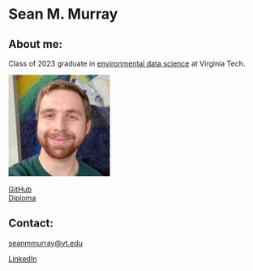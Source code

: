 # Sean M. Murray

## About me:

Class of 2023 graduate in [environmental data science](https://vt.edu/academics/majors/environmental-data-science.html) at Virginia Tech.

![photo](https://raw.githubusercontent.com/seanmmurray/seanmmurray.github.io/52065c39d0203fef85a6fc116c917f795912efa3/docs/assets/profile_photo_seanmmurray.png)

[GitHub](https://github.com/seanmmurray) <br>
[Diploma](https://seanmmurray.github.io/docs/assets/CeD.23YJ-1UXU-SSYF.pdf) <br>

## Contact:

seanmmurray@vt.edu

<script src="https://platform.linkedin.com/badges/js/profile.js" async defer type="text/javascript"></script>

<div class="badge-base LI-profile-badge" data-locale="en_US" data-size="medium" data-theme="light" data-type="HORIZONTAL" data-vanity="sean-murray-42b1a2267" data-version="v1"><a class="badge-base__link LI-simple-link" href="https://www.linkedin.com/in/sean-murray-42b1a2267?trk=profile-badge">LinkedIn</a></div>
